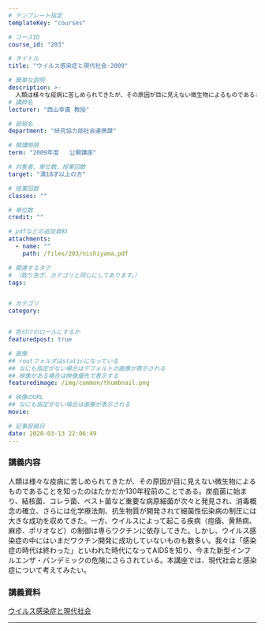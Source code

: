 ```yaml
---
# テンプレート指定
templateKey: "courses"

# コースID
course_id: "203"

# タイトル
title: "ウイルス感染症と現代社会-2009"

# 簡単な説明
description: >-
  人類は様々な疫病に苦しめられてきたが、その原因が目に見えない微生物によるものであることを知ったのはたかだか130年程前のことである。炭疽菌に始まり、結核菌、コレラ菌、ペスト菌など重要な病原細菌が次々と発見され、消毒概念の確立、さらには化学療法剤、抗生物質が開発されて細菌性伝染病の制圧には大きな成功を収めてきた。一方、ウイルスによって起こる疾病（痘瘡、黄熱病、麻疹、ポリオなど）の制御は専らワクチンに ....
# 講師名
lecturer: "西山幸廣 教授"

# 部局名
department: "研究協力部社会連携課"

# 開講時限
term: "2009年度	公開講座"

# 対象者、単位数、授業回数
target: "満18才以上の方"

# 授業回数
classes: ""

# 単位数
credit: ""

# pdfなどの追加資料
attachments:
  - name: "" 
    path: /files/203/nishiyama.pdf

# 関連するタグ
# （取り急ぎ、カテゴリと同じにしてあります。）
tags:


# カテゴリ
category:


# 色付けのロールにするか
featuredpost: true

# 画像
## rootフォルダはstaticになっている
## なにも指定がない場合はデフォルトの画像が表示される
## 映像がある場合は映像優先で表示する
featuredimage: /img/common/thumbnail.png

# 映像のURL
## なにも指定がない場合は画像が表示される
movie: 

# 記事投稿日
date: 2020-03-13 22:06:49
---
```


### 講義内容

人類は様々な疫病に苦しめられてきたが、その原因が目に見えない微生物によるものであることを知ったのはたかだか130年程前のことである。炭疽菌に始まり、結核菌、コレラ菌、ペスト菌など重要な病原細菌が次々と発見され、消毒概念の確立、さらには化学療法剤、抗生物質が開発されて細菌性伝染病の制圧には大きな成功を収めてきた。一方、ウイルスによって起こる疾病（痘瘡、黄熱病、麻疹、ポリオなど）の制御は専らワクチンに依存してきた。しかし、ウイルス感染症の中にはいまだワクチン開発に成功していないものも数多い。我々は「感染症の時代は終わった」といわれた時代になってAIDSを知り、今また新型インフルエンザ・パンデミックの危険にさらされている。本講座では、現代社会と感染症について考えてみたい。














### 講義資料

[ウイルス感染症と現代社会](https://ocw.nagoya-u.jp/files/203/nishiyama.pdf) 










-----